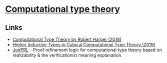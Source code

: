 # [Computational type theory](http://www.scholarpedia.org/article/Computational_type_theory)

## Links

- [Computational Type Theory by Robert Harper (2018)](https://www.youtube.com/watch?v=LE0SSLizYUI)
- [Higher Inductive Types in Cubical Computational Type Theory (2019)](https://www.youtube.com/watch?v=cmYzJAsjYSo)
- [JonPRL](https://github.com/jonsterling/JonPRL) - Proof refinement logic for computational type theory based on realizability & the verificationist meaning explanation.
